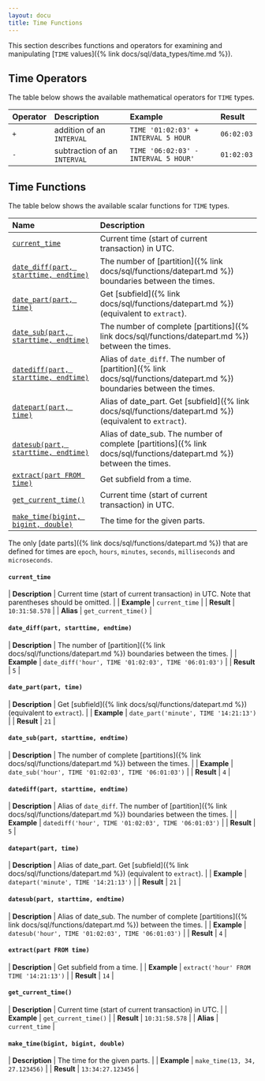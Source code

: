 ```yaml
---
layout: docu
title: Time Functions
---
```


<!-- markdownlint-disable MD001 -->

This section describes functions and operators for examining and manipulating [`TIME` values]({% link docs/sql/data_types/time.md %}).

## Time Operators

The table below shows the available mathematical operators for `TIME` types.


| Operator | Description | Example | Result |
|:-|:---|:----|:--|
| `+` | addition of an `INTERVAL` | `TIME '01:02:03' + INTERVAL 5 HOUR` | `06:02:03` |
| `-` | subtraction of an `INTERVAL` | `TIME '06:02:03' - INTERVAL 5 HOUR'` | `01:02:03` |

## Time Functions

The table below shows the available scalar functions for `TIME` types.

| Name | Description |
|:--|:-------|
| [`current_time`](#current_time) | Current time (start of current transaction) in UTC. |
| [`date_diff(part, starttime, endtime)`](#date_diffpart-starttime-endtime) | The number of [partition]({% link docs/sql/functions/datepart.md %}) boundaries between the times. |
| [`date_part(part, time)`](#date_partpart-time) | Get [subfield]({% link docs/sql/functions/datepart.md %}) (equivalent to `extract`). |
| [`date_sub(part, starttime, endtime)`](#date_subpart-starttime-endtime) | The number of complete [partitions]({% link docs/sql/functions/datepart.md %}) between the times. |
| [`datediff(part, starttime, endtime)`](#datediffpart-starttime-endtime) | Alias of `date_diff`. The number of [partition]({% link docs/sql/functions/datepart.md %}) boundaries between the times. |
| [`datepart(part, time)`](#datepartpart-time) | Alias of date_part. Get [subfield]({% link docs/sql/functions/datepart.md %}) (equivalent to `extract`). |
| [`datesub(part, starttime, endtime)`](#datesubpart-starttime-endtime) | Alias of date_sub. The number of complete [partitions]({% link docs/sql/functions/datepart.md %}) between the times. |
| [`extract(part FROM time)`](#extractpart-from-time) | Get subfield from a time. |
| [`get_current_time()`](#get_current_time) | Current time (start of current transaction) in UTC. |
| [`make_time(bigint, bigint, double)`](#make_timebigint-bigint-double) | The time for the given parts. |

The only [date parts]({% link docs/sql/functions/datepart.md %}) that are defined for times are `epoch`, `hours`, `minutes`, `seconds`, `milliseconds` and `microseconds`.

#### `current_time`

<div class="nostroke_table"></div>

| **Description** | Current time (start of current transaction) in UTC. Note that parentheses should be omitted. |
| **Example** | `current_time` |
| **Result** | `10:31:58.578` |
| **Alias** | `get_current_time()` |

#### `date_diff(part, starttime, endtime)`

<div class="nostroke_table"></div>

| **Description** | The number of [partition]({% link docs/sql/functions/datepart.md %}) boundaries between the times. |
| **Example** | `date_diff('hour', TIME '01:02:03', TIME '06:01:03')` |
| **Result** | `5` |

#### `date_part(part, time)`

<div class="nostroke_table"></div>

| **Description** | Get [subfield]({% link docs/sql/functions/datepart.md %}) (equivalent to `extract`). |
| **Example** | `date_part('minute', TIME '14:21:13')` |
| **Result** | `21` |

#### `date_sub(part, starttime, endtime)`

<div class="nostroke_table"></div>

| **Description** | The number of complete [partitions]({% link docs/sql/functions/datepart.md %}) between the times. |
| **Example** | `date_sub('hour', TIME '01:02:03', TIME '06:01:03')` |
| **Result** | `4` |

#### `datediff(part, starttime, endtime)`

<div class="nostroke_table"></div>

| **Description** | Alias of `date_diff`. The number of [partition]({% link docs/sql/functions/datepart.md %}) boundaries between the times. |
| **Example** | `datediff('hour', TIME '01:02:03', TIME '06:01:03')` |
| **Result** | `5` |

#### `datepart(part, time)`

<div class="nostroke_table"></div>

| **Description** | Alias of date_part. Get [subfield]({% link docs/sql/functions/datepart.md %}) (equivalent to `extract`). |
| **Example** | `datepart('minute', TIME '14:21:13')` |
| **Result** | `21` |

#### `datesub(part, starttime, endtime)`

<div class="nostroke_table"></div>

| **Description** | Alias of date_sub. The number of complete [partitions]({% link docs/sql/functions/datepart.md %}) between the times. |
| **Example** | `datesub('hour', TIME '01:02:03', TIME '06:01:03')` |
| **Result** | `4` |

#### `extract(part FROM time)`

<div class="nostroke_table"></div>

| **Description** | Get subfield from a time. |
| **Example** | `extract('hour' FROM TIME '14:21:13')` |
| **Result** | `14` |

#### `get_current_time()`

<div class="nostroke_table"></div>

| **Description** | Current time (start of current transaction) in UTC. |
| **Example** | `get_current_time()` |
| **Result** | `10:31:58.578` |
| **Alias** | `current_time` |

#### `make_time(bigint, bigint, double)`

<div class="nostroke_table"></div>

| **Description** | The time for the given parts. |
| **Example** | `make_time(13, 34, 27.123456)` |
| **Result** | `13:34:27.123456` |
